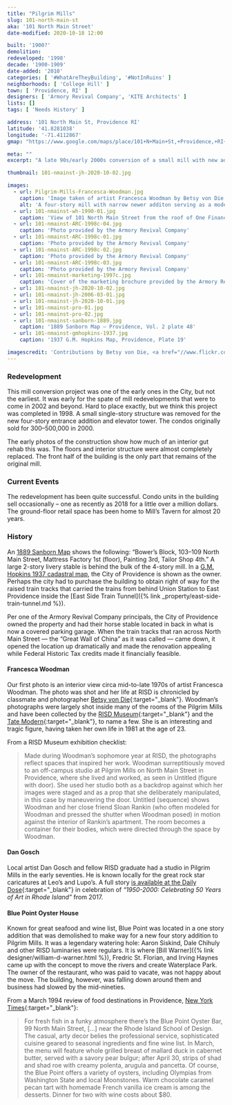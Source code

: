 ```yaml
---
title: "Pilgrim Mills"
slug: 101-north-main-st
aka: '101 North Main Street'
date-modified: 2020-10-18 12:00

built: '1900?'
demolition: 
redeveloped: '1998'
decade: '1900-1909'
date-added: '2010'
categories: [ '#WhatAreTheyBuilding', '#NotInRuins' ]
neighborhoods: [ 'College Hill' ]
town: [ 'Providence, RI' ]
designers: [ 'Armory Revival Company', 'KITE Architects' ]
lists: []
tags: [ 'Needs History' ]

address: '101 North Main St, Providence RI'
latitude: '41.8281038'
longitude: '-71.4112867'
gmap: "https://www.google.com/maps/place/101+N+Main+St,+Providence,+RI+02903/@41.8281038,-71.4112867,17z/data=!3m1!4b1!4m5!3m4!1s0x89e4451777e2f41f:0x58003c565e434623!8m2!3d41.8281038!4d-71.409098"

meta: ""
excerpt: "A late 90s/early 2000s conversion of a small mill with new addition on North Main Street into luxury condos"

thumbnail: 101-nmainst-jh-2020-10-02.jpg

images:
  - url: Pilgrim-Mills-Francesca-Woodman.jpg
    caption: 'Image taken of artist Francesca Woodman by Betsy von Die'
    alt: 'A four-story mill with narrow newer additon serving as a modern elevator and stair tower. The front is a traditional ground-level commercial storefront with wood millwork details, topped with 3 stories of brick and windows with arched lintels. The rear of the building is simple stucco in a more blocky, modern configuration.'
  - url: 101-nmainst-wh-1990-01.jpg
    caption: 'View of 101 North Main Street from the roof of One Financial Plaza, August 20, 1990, by Will Hart'
  - url: 101-nmainst-ARC-1998c-04.jpg
    caption: 'Photo provided by the Armory Revival Company'
  - url: 101-nmainst-ARC-1998c-01.jpg
    caption: 'Photo provided by the Armory Revival Company'
  - url: 101-nmainst-ARC-1998c-02.jpg
    caption: 'Photo provided by the Armory Revival Company'
  - url: 101-nmainst-ARC-1998c-03.jpg
    caption: 'Photo provided by the Armory Revival Company'
  - url: 101-nmainst-marketing-1997c.jpg
    caption: 'Cover of the marketing brochure provided by the Armory Revival company'
  - url: 101-nmainst-jh-2020-10-02.jpg
  - url: 101-nmainst-jh-2006-03-01.jpg
  - url: 101-nmainst-jh-2020-10-01.jpg
  - url: 101-nmainst-pro-01.jpg
  - url: 101-nmainst-pro-02.jpg
  - url: 101-nmainst-sanborn-1889.jpg
    caption: '1889 Sanborn Map – Providence, Vol. 2 plate 48'
  - url: 101-nmainst-gmhopkins-1937.jpg
    caption: '1937 G.M. Hopkins Map, Providence, Plate 19'

imagescredit: 'Contributions by Betsy von Die, <a href="//www.flickr.com/photos/cthulhuwho1" target="_blank">Will Hart</a>, the Armory Revival Company, and real estate listing sites'
---
```


### Redevelopment

This mill conversion project was one of the early ones in the City, but not the earliest. It was early for the spate of mill redevelopments that were to come in 2002 and beyond. Hard to place exactly, but we think this project was completed in 1998. A small single-story structure was removed for the new four-story entrance addition and elevator tower. The condos originally sold for $300 – $500,000 in 2000. 

The early photos of the construction show how much of an interior gut rehab this was. The floors and interior structure were almost completely replaced. The front half of the building is the only part that remains of the original mill. 


### Current Events

The redevelopment has been quite successful. Condo units in the building sell occasionally – one as recently as 2018 for a little over a million dollars. The ground-floor retail space has been home to Mill’s Tavern for almost 20 years. 


### History

An [1889 Sanborn Map](#photo-101-nmainst-sanborn-1889) shows the following: “Bower’s Block, 103–109 North Main Street, Mattress Factory 1st (floor), Painting 3rd, Tailor Shop 4th.” A large 2-story livery stable is behind the bulk of the 4-story mill. In a [G.M. Hopkins 1937 cadastral map](#photo-101-nmainst-sanborn-1937), the City of Providence is shown as the owner. Perhaps the city had to purchase the building to obtain right of way for the raised train tracks that carried the trains from behind Union Station to East Providence inside the [East Side Train Tunnel]({% link _property/east-side-train-tunnel.md %}). 

Per one of the Armory Revival Company principals, the City of Providence owned the property and had their horse stable located in back in what is now a covered parking garage. When the train tracks that ran across North Main Street — the “Great Wall of China” as it was called — came down, it opened the location up dramatically and made the renovation appealing while Federal Historic Tax credits made it financially feasible. 

#### Francesca Woodman

Our first photo is an interior view circa mid-to-late 1970s of artist Francesca Woodman. The photo was shot and her life at RISD is chronicled by classmate and photographer [Betsy von Die](//www.consumergrouch.com/?p=6777){:target="_blank"}. Woodman’s photographs were largely shot inside many of the rooms of the Pilgrim Mills and have been collected by the [RISD Museum](//risdmuseum.org/art-design/collection?search_api_fulltext=Francesca+Woodman&field_type=All&op=){:target="_blank"} and the [Tate Modern](//www.tate.org.uk/art/artists/francesca-woodman-10512){:target="_blank"}, to name a few. She is an interesting and tragic figure, having taken her own life in 1981 at the age of 23. 

From a RISD Museum exhibition checklist:

> Made during Woodman’s sophomore year at RISD, the photographs reflect spaces that inspired her work. Woodman surreptitiously moved to an off-campus studio at Pilgrim Mills on North Main Street in Providence, where she lived and worked, as seen in Untitled (figure with door). She used her studio both as a backdrop against which her images were staged and as a prop that she deliberately manipulated, in this case by maneuvering the door. Untitled (sequence) shows Woodman and her close friend Sloan Rankin (who often modeled for Woodman and pressed the shutter when Woodman posed) in motion against the interior of Rankin’s apartment. The room becomes a container for their bodies, which were directed through the space by Woodman.

#### Dan Gosch

Local artist Dan Gosch and fellow RISD graduate had a studio in Pilgrim Mills in the early seventies. He is known locally for the great rock star caricatures at Leo’s and Lupo’s. A full story [is available at the Daily Dose](//providencedailydose.com/2017/01/01/faces-dan-gosch-memories-leos/){:target="_blank"} in celebration of _“1950-2000: Celebrating 50 Years of Art in Rhode Island”_ from 2017. 

#### Blue Point Oyster House

Known for great seafood and wine list, Blue Point was located in a one story addition that was demolished to make way for a new four story addition to Pilgrim Mills. It was a legendary watering hole: Aaron Siskind, Dale Chihuly and other RISD luminaries were regulars. It is where [Bill Warner]({% link designer/william-d-warner.html %}), Fredric St. Florian, and Irving Haynes came up with the concept to move the rivers and create Waterplace Park. The owner of the restaurant, who was paid to vacate, was not happy about the move. The building, however, was falling down around them and business had slowed by the mid-nineties. 

From a March 1994 review of food destinations in Providence, [New York Times](//www.nytimes.com/1994/03/06/travel/whats-doing-in-providence.html){:target="_blank"}:

> For fresh fish in a funky atmosphere there’s the Blue Point Oyster Bar, 99 North Main Street, […] near the Rhode Island School of Design. The casual, arty decor belies the professional service, sophisticated cuisine geared to seasonal ingredients and fine wine list. In March, the menu will feature whole grilled breast of mallard duck in cabernet butter, served with a savory pear bulgur; after April 30, strips of shad and shad roe with creamy polenta, arugula and pancetta. Of course, the Blue Point offers a variety of oysters, including Olympias from Washington State and local Moonstones. Warm chocolate caramel pecan tart with homemade French vanilla ice cream is among the desserts. Dinner for two with wine costs about $80.
